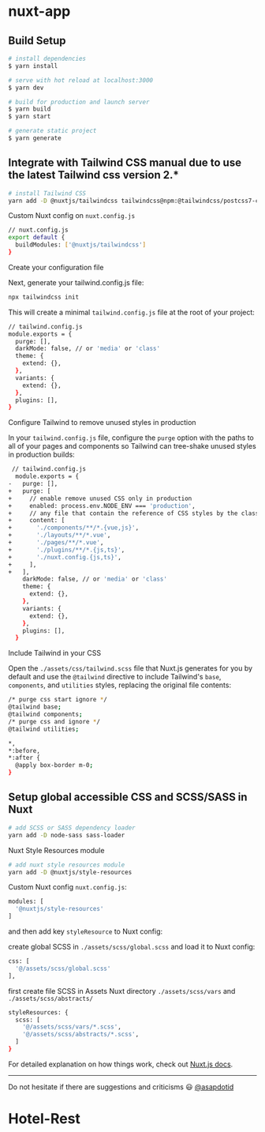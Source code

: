 # nuxt-app

## Build Setup

```bash
# install dependencies
$ yarn install

# serve with hot reload at localhost:3000
$ yarn dev

# build for production and launch server
$ yarn build
$ yarn start

# generate static project
$ yarn generate
```

## Integrate with Tailwind CSS manual due to use the latest Tailwind css version 2.*

```bash
# install Tailwind CSS
yarn add -D @nuxtjs/tailwindcss tailwindcss@npm:@tailwindcss/postcss7-compat @tailwindcss/postcss7-compat postcss@^7 autoprefixer@^9

```

Custom Nuxt config on `nuxt.config.js`

```bash
// nuxt.config.js
export default {
  buildModules: ['@nuxtjs/tailwindcss']
}
```

Create your configuration file

Next, generate your tailwind.config.js file:

```bash
npx tailwindcss init
```
This will create a minimal `tailwind.config.js` file at the root of your project:

```bash
// tailwind.config.js
module.exports = {
  purge: [],
  darkMode: false, // or 'media' or 'class'
  theme: {
    extend: {},
  },
  variants: {
    extend: {},
  },
  plugins: [],
}
```

Configure Tailwind to remove unused styles in production

In your `tailwind.config.js` file, configure the `purge` option with the paths to all of your pages and components so Tailwind can tree-shake unused styles in production builds:

```bash
 // tailwind.config.js
  module.exports = {
-   purge: [],
+   purge: [
+     // enable remove unused CSS only in production
+     enabled: process.env.NODE_ENV === 'production',
+     // any file that contain the reference of CSS styles by the class
+     content: [
+       './components/**/*.{vue,js}',
+       './layouts/**/*.vue',
+       './pages/**/*.vue',
+       './plugins/**/*.{js,ts}',
+       './nuxt.config.{js,ts}',
+     ],
+   ],
    darkMode: false, // or 'media' or 'class'
    theme: {
      extend: {},
    },
    variants: {
      extend: {},
    },
    plugins: [],
  }
```


Include Tailwind in your CSS

Open the `./assets/css/tailwind.scss` file that Nuxt.js generates for you by default and use the `@tailwind` directive to include Tailwind's `base`, `components`, and `utilities` styles, replacing the original file contents:

```bash
/* purge css start ignore */
@tailwind base;
@tailwind components;
/* purge css and ignore */
@tailwind utilities;

*,
*:before,
*:after {
  @apply box-border m-0;
}

```

## Setup global accessible CSS and SCSS/SASS in Nuxt

```bash
# add SCSS or SASS dependency loader
yarn add -D node-sass sass-loader
```

Nuxt Style Resources module

```bash
# add nuxt style resources module
yarn add -D @nuxtjs/style-resources
```

Custom Nuxt config `nuxt.config.js`:

```bash
modules: [
  '@nuxtjs/style-resources'
]
```

and then add key `styleResource` to Nuxt config:

create global SCSS in `./assets/scss/global.scss` and load it to Nuxt config:

```bash
css: [
  '@/assets/scss/global.scss'
],
```

first create file SCSS in Assets Nuxt directory `./assets/scss/vars` and `./assets/scss/abstracts/`

```bash
styleResources: {
  scss: [
    '@/assets/scss/vars/*.scss',
    '@/assets/scss/abstracts/*.scss',
  ]
}
```

For detailed explanation on how things work, check out [Nuxt.js docs](https://nuxtjs.org).

---

Do not hesitate if there are suggestions and criticisms 😃 [@asapdotid](https://github.com/asapdotid)
# Hotel-Rest
